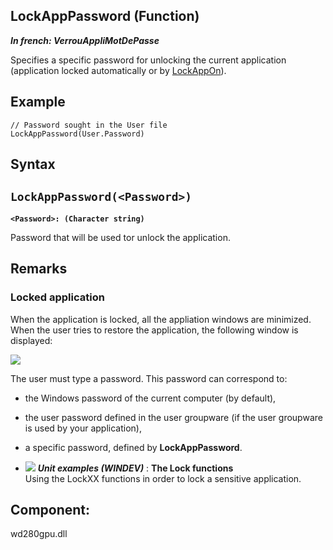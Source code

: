 
## LockAppPassword (Function)

***In french: VerrouAppliMotDePasse***



<a name="XUse"></a>
<a name="Use"></a>
<a name="description"></a>
Specifies a specific password for unlocking the current application (application locked automatically or by [LockAppOn](../WDLang6/1000017011.md)). 
<a name="Example1"></a>
<a name="sample_code"></a>

## Example


```wl
// Password sought in the User file
LockAppPassword(User.Password)
```

<a name="XSYNTAX"></a>
<a name="SYNTAX1"></a>

## Syntax

`LockAppPassword(<Password>)`
---

**`<Password>: (Character string)`**

Password that will be used tor unlock the application.  



<a name="NOTE0"></a>
<a name="NOTE0_1"></a>

## Remarks




### Locked application
<a name="locked_application_ELTPARAGRAPHE000035"></a>

When the application is locked, all the appliation windows are minimized. When the user tries to restore the application, the following window is displayed:

![](https://doc.pcsoft.fr/en-US/images/image.awp?langid=3&name=Verrouappli.gif)


The user must type a password. This password can correspond to:

- the Windows password of the current computer (by default), 

- the user password defined in the user groupware (if the user groupware is used by your application), 

- a specific password, defined by **LockAppPassword**.





- ![](https://doc.pcsoft.fr/en-US/images/image.awp?langid=3&name=TheLockfunctions.gif) ***Unit examples (WINDEV)*** : **The Lock functions** <br>Using the LockXX functions in order to lock a sensitive application.



<a name="XComponent"></a>

## Component:
wd280gpu.dll
